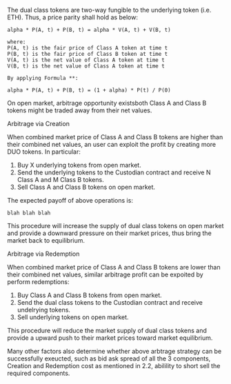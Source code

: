 The dual class tokens are two-way fungible to the underlying token (i.e. ETH). Thus, a price parity shall hold as below:

    alpha * P(A, t) + P(B, t) = alpha * V(A, t) + V(B, t)

    where:
    P(A, t) is the fair price of Class A token at time t
    P(B, t) is the fair price of Class B token at time t
    V(A, t) is the net value of Class A token at time t
    V(B, t) is the net value of Class A token at time t

    By applying Formula **:

    alpha * P(A, t) + P(B, t) = (1 + alpha) * P(t) / P(0)

On open market, arbitrage opportunity existsboth Class A and Class B tokens might be traded away from their net values. 

Arbitrage via Creation

When combined market price of Class A and Class B tokens are higher than their combined net values, an user can exploit the profit by creating more DUO tokens. In particular:

1) Buy X underlying tokens from open market.
2) Send the underlying tokens to the Custodian contract and receive N Class A and M Class B tokens.
3) Sell Class A and Class B tokens on open market.

The expected payoff of above operations is:

    blah blah blah


This procedure will increase the supply of dual class tokens on open market and provide a downward pressure on their market prices, thus bring the market back to equilibrium.

Arbitrage via Redemption

When combined market price of Class A and Class B tokens are lower than their combined net values, similar arbitrage profit can be expoited by perform redemptions:

1) Buy Class A and Class B tokens from open market.
2) Send the dual class tokens to the Custodian contract and receive undelrying tokens.
3) Sell underlying tokens on open market.

This procedure will reduce the market supply of dual class tokens and provide a upward push to their market prices toward market equilibrium.

Many other factors also determine whether above arbtrage strategy can be successfully exeucted, such as bid ask spread of all the 3 components, Creation and Redemption cost as mentioned in 2.2, abilility to short sell the required components.